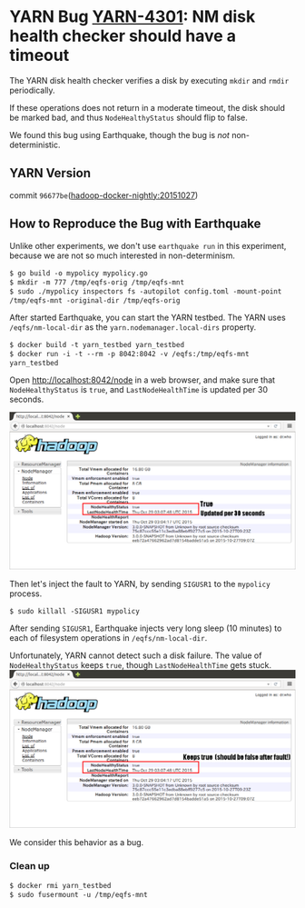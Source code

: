 # YARN Bug [YARN-4301](https://issues.apache.org/jira/browse/YARN-4301): NM disk health checker should have a timeout

The YARN disk health checker verifies a disk by executing `mkdir` and `rmdir` periodically.

If these operations does not return in a moderate timeout, the disk should be marked bad, and thus `NodeHealthyStatus` should flip to false.

We found this bug using Earthquake, though the bug is *not* non-deterministic.

## YARN Version
commit `96677be`([hadoop-docker-nightly:20151027](https://github.com/AkihiroSuda/hadoop-docker-nightly/tree/20151027))

## How to Reproduce the Bug with Earthquake

Unlike other experiments, we don't use `earthquake run` in this experiment, because we are not so much interested in non-determinism.

    $ go build -o mypolicy mypolicy.go
    $ mkdir -m 777 /tmp/eqfs-orig /tmp/eqfs-mnt
    $ sudo ./mypolicy inspectors fs -autopilot config.toml -mount-point /tmp/eqfs-mnt -original-dir /tmp/eqfs-orig

After started Earthquake, you can start the YARN testbed. The YARN uses `/eqfs/nm-local-dir` as the `yarn.nodemanager.local-dirs` property.

    $ docker build -t yarn_testbed yarn_testbed
    $ docker run -i -t --rm -p 8042:8042 -v /eqfs:/tmp/eqfs-mnt yarn_testbed

Open [http://localhost:8042/node](http://localhost:8042) in a web browser, and make sure that `NodeHealthyStatus` is `true`, and `LastNodeHealthTime` is updated per 30 seconds.

![YARN started](figs/fig1.png)


Then let's inject the fault to YARN, by sending `SIGUSR1` to the `mypolicy` process.

    $ sudo killall -SIGUSR1 mypolicy

After sending `SIGUSR1`, Earthquake injects very long sleep (10 minutes) to each of filesystem operations in `/eqfs/nm-local-dir`.

Unfortunately, YARN cannot detect such a disk failure.
The value of `NodeHealthyStatus` keeps `true`, though `LastNodeHealthTime` gets stuck.
![YARN does not detect disk failure](figs/fig2.png)

We consider this behavior as a bug.

### Clean up

    $ docker rmi yarn_testbed
    $ sudo fusermount -u /tmp/eqfs-mnt
    
